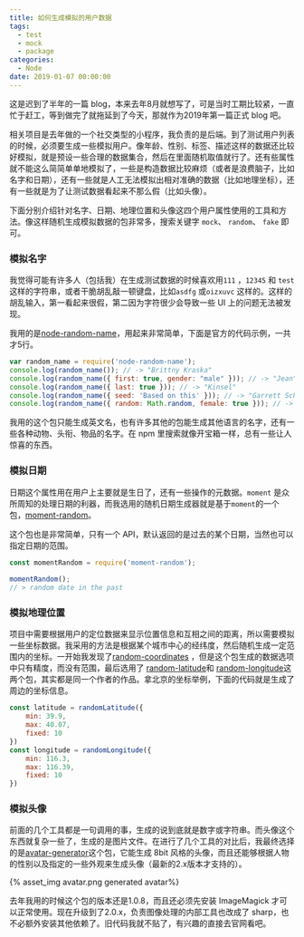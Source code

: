 ```yaml
---
title: 如何生成模拟的用户数据
tags:
  - test
  - mock
  - package
categories:
  - Node
date: 2019-01-07 00:00:00
---
```



这是迟到了半年的一篇 blog，本来去年8月就想写了，可是当时工期比较紧，一直忙于赶工，等到做完了就拖延到了今天，那就作为2019年第一篇正式 blog 吧。

相关项目是去年做的一个社交类型的小程序，我负责的是后端。到了测试用户列表的时候，必须要生成一些模拟用户。像年龄、性别、标签、描述这样的数据还比较好模拟，就是预设一些合理的数据集合，然后在里面随机取值就行了。还有些属性就不能这么简简单单地模拟了，一些是构造数据比较麻烦（或者是浪费脑子，比如名字和日期），还有一些就是人工无法模拟出相对准确的数据（比如地理坐标），还有一些就是为了让测试数据看起来不那么假（比如头像）。

<!-- more -->

下面分别介绍针对名字、日期、地理位置和头像这四个用户属性使用的工具和方法。像这样随机生成模拟数据的包非常多，搜索关键字 `mock`、 `random`、 `fake` 即可。

### 模拟名字

我觉得可能有许多人（包括我）在生成测试数据的时候喜欢用`111` ，`12345` 和 `test` 这样的字符串，或者干脆胡乱敲一顿键盘，比如`asdfg` 或`oizxuvc` 这样的。这样的胡乱输入，第一看起来很假，第二因为字符很少会导致一些 UI 上的问题无法被发现。

我用的是[node-random-name](https://www.npmjs.com/package/node-random-name)，用起来非常简单，下面是官方的代码示例，一共才5行。

```javascript
var random_name = require('node-random-name');
console.log(random_name()); // -> "Brittny Kraska"
console.log(random_name({ first: true, gender: "male" })); // -> "Jean"
console.log(random_name({ last: true })); // -> "Kinsel"
console.log(random_name({ seed: 'Based on this' })); // -> "Garrett Scheets"
console.log(random_name({ random: Math.random, female: true })); // -> "Jo"
```

我用的这个包只能生成英文名，也有许多其他的包能生成其他语言的名字，还有一些各种动物、头衔、物品的名字。在 npm 里搜索就像开宝箱一样，总有一些让人惊喜的东西。

### 模拟日期

日期这个属性用在用户上主要就是生日了，还有一些操作的元数据。`moment` 是众所周知的处理日期的利器，而我选用的随机日期生成器就是基于`moment`的一个包，[moment-random](https://www.npmjs.com/package/moment-random)。

这个包也是非常简单，只有一个 API，默认返回的是过去的某个日期，当然也可以指定日期的范围。

```javascript
const momentRandom = require('moment-random');
 
momentRandom();
// > random date in the past
```



### 模拟地理位置

项目中需要根据用户的定位数据来显示位置信息和互相之间的距离，所以需要模拟一些坐标数据。我采用的方法是根据某个城市中心的经纬度，然后随机生成一定范围内的坐标。一开始我发现了[random-coordinates](https://github.com/mock-end/random-coordinates) ，但是这个包生成的数据选项中只有精度，而没有范围，最后选用了 [random-latitude](https://github.com/mock-end/random-latitude)和 [random-longitude](https://github.com/mock-end/random-longitude)这两个包，其实都是同一个作者的作品。拿北京的坐标举例，下面的代码就是生成了周边的坐标信息。

```javascript
const latitude = randomLatitude({
    min: 39.9,
    max: 40.07,
    fixed: 10
})
const longitude = randomLongitude({
    min: 116.3,
    max: 116.39,
    fixed: 10
})
```

### 模拟头像

前面的几个工具都是一句调用的事，生成的说到底就是数字或字符串。而头像这个东西就复杂一些了，生成的是图片文件。在进行了几个工具的对比后，我最终选择的是[avatar-generator](https://www.npmjs.com/package/avatar-generator/v/2.0.2)这个包，它能生成 8bit 风格的头像，而且还能够根据人物的性别以及指定的一些外观来生成头像（最新的2.x版本才支持的）。

{% asset_img avatar.png generated avatar%}

去年我用的时候这个包的版本还是1.0.8，而且还必须先安装 ImageMagick 才可以正常使用。现在升级到了2.0.x，负责图像处理的内部工具也改成了 sharp，也不必额外安装其他依赖了。旧代码我就不贴了，有兴趣的直接去官网看吧。





